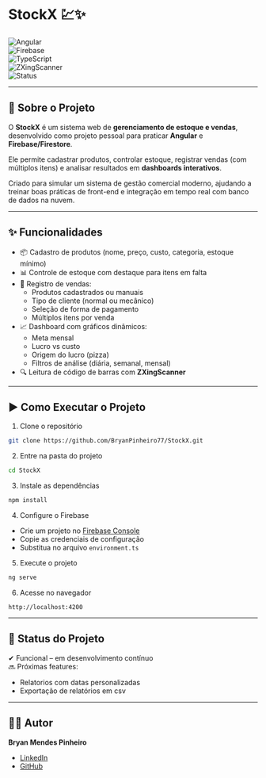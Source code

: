 # StockX 💹✨  

![Angular](https://img.shields.io/badge/Angular-17-DD0031?style=for-the-badge&logo=angular&logoColor=white)  
![Firebase](https://img.shields.io/badge/Firebase-Firestore-FFCA28?style=for-the-badge&logo=firebase&logoColor=black)  
![TypeScript](https://img.shields.io/badge/TypeScript-5.x-3178C6?style=for-the-badge&logo=typescript&logoColor=white)  
![ZXingScanner](https://img.shields.io/badge/ZXing-Scanner-lightgrey?style=for-the-badge)  
![Status](https://img.shields.io/badge/STATUS-Em%20Desenvolvimento-orange?style=for-the-badge)  

---

## 📌 Sobre o Projeto  
O **StockX** é um sistema web de **gerenciamento de estoque e vendas**, desenvolvido como projeto pessoal para praticar **Angular** e **Firebase/Firestore**.  

Ele permite cadastrar produtos, controlar estoque, registrar vendas (com múltiplos itens) e analisar resultados em **dashboards interativos**.  

Criado para simular um sistema de gestão comercial moderno, ajudando a treinar boas práticas de front-end e integração em tempo real com banco de dados na nuvem.  

---

## ✨ Funcionalidades  
- 📦 Cadastro de produtos (nome, preço, custo, categoria, estoque mínimo)  
- 📊 Controle de estoque com destaque para itens em falta  
- 🛒 Registro de vendas:  
  - Produtos cadastrados ou manuais  
  - Tipo de cliente (normal ou mecânico)  
  - Seleção de forma de pagamento  
  - Múltiplos itens por venda  
- 📈 Dashboard com gráficos dinâmicos:  
  - Meta mensal  
  - Lucro vs custo  
  - Origem do lucro (pizza)  
  - Filtros de análise (diária, semanal, mensal)  
- 🔍 Leitura de código de barras com **ZXingScanner**  

---

## ▶️ Como Executar o Projeto  

1. Clone o repositório  
```bash
git clone https://github.com/BryanPinheiro77/StockX.git
```

2. Entre na pasta do projeto  
```bash
cd StockX
```

3. Instale as dependências  
```bash
npm install
```

4. Configure o Firebase  
- Crie um projeto no [Firebase Console](https://console.firebase.google.com/)  
- Copie as credenciais de configuração  
- Substitua no arquivo `environment.ts`  

5. Execute o projeto  
```bash
ng serve
```

6. Acesse no navegador  
```
http://localhost:4200
```

---


## 📌 Status do Projeto  
✔ Funcional – em desenvolvimento contínuo  
🔜 Próximas features:  
- Relatorios com datas personalizadas 
- Exportação de relatórios em csv  

---

## 👨‍💻 Autor  
**Bryan Mendes Pinheiro**  
- [LinkedIn](https://www.linkedin.com/in/bryan-mendes-0406b92b5)  
- [GitHub](https://github.com/BryanPinheiro77)  
